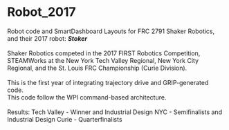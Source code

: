 # Robot_2017
Robot code and SmartDashboard Layouts for FRC 2791 Shaker Robotics, and their 2017 robot: __*Stoker*__ </br></br>
Shaker Robotics competed in the 2017 FIRST Robotics Competition, STEAMWorks at the New York Tech Valley Regional, New York City Regional, and the St. Louis FRC Championship (Curie Division). </br></br>
This is the first year of integrating trajectory drive and GRIP-generated code. </br>
This code follow the WPI command-based architecture. </br></br>
Results:
Tech Valley - Winner and Industrial Design
NYC - Semifinalists and Industrial Design
Curie - Quarterfinalists